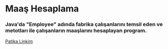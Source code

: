 # Maaş Hesaplama

### Java'da "Employee" adında fabrika çalışanlarını temsil eden ve metotları ile çalışanların maaşlarını hesaplayan program.

[Patika Linkim](https://app.patika.dev/burakkartalq7)

